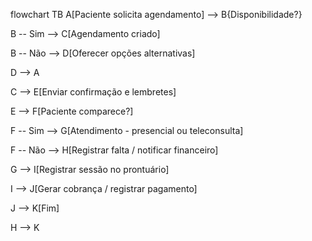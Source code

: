 flowchart TB
A[Paciente solicita agendamento] --> B{Disponibilidade?}

B -- Sim --> C[Agendamento criado]

B -- Não --> D[Oferecer opções alternativas]

D --> A

C --> E[Enviar confirmação e lembretes]

E --> F[Paciente comparece?]

F -- Sim --> G[Atendimento - presencial ou teleconsulta]

F -- Não --> H[Registrar falta / notificar financeiro]

G --> I[Registrar sessão no prontuário]

I --> J[Gerar cobrança / registrar pagamento]

J --> K[Fim]

H --> K
